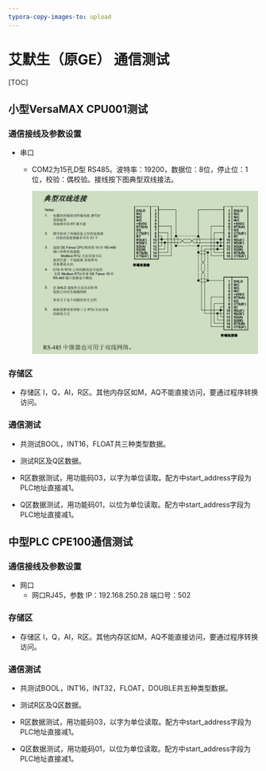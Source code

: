```yaml
---
typora-copy-images-to: upload
---
```


# 艾默生（原GE） 通信测试

[TOC]

## 小型VersaMAX CPU001测试

### 通信接线及参数设置

* 串口
  * COM2为15孔D型 RS485。波特率：19200，数据位：8位，停止位：1位，校验：偶校验。接线按下图典型双线接法。
  
    ![ge_versamax_serial](./img/ge_versamax_serial.png)

### 存储区

- 存储区 I，Q，AI，R区。其他内存区如M，AQ不能直接访问，要通过程序转换访问。

### 通信测试

-  共测试BOOL，INT16，FLOAT共三种类型数据。


- 测试R区及Q区数据。


- R区数据测试，用功能码03，以字为单位读取。配方中start_address字段为PLC地址直接减1。


- Q区数据测试，用功能码01，以位为单位读取。配方中start_address字段为PLC地址直接减1。

## 中型PLC CPE100通信测试

### 通信接线及参数设置

- 网口
  - 网口RJ45，参数 IP：192.168.250.28 端口号：502

### 存储区

- 存储区 I，Q，AI，R区。其他内存区如M，AQ不能直接访问，要通过程序转换访问。

### 通信测试

-   共测试BOOL，INT16，INT32，FLOAT，DOUBLE共五种类型数据。


- 测试R区及Q区数据。


- R区数据测试，用功能码03，以字为单位读取。配方中start_address字段为PLC地址直接减1。


- Q区数据测试，用功能码01，以位为单位读取。配方中start_address字段为PLC地址直接减1。
